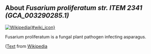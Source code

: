 
About *Fusarium proliferatum str. ITEM 2341 (GCA\_003290285.1)* 
--------------------------------------------------------------

[![Wikipedia](/img/wikipedia_logo_v2_en.png){#wiki_icon}](http://en.wikipedia.org/wiki/Fusarium_proliferatum)

Fusarium proliferatum is a fungal plant pathogen infecting asparagus.

([Text](http://en.wikipedia.org/wiki/Fusarium_proliferatum) from [Wikipedia](http://en.wikipedia.org/) 

